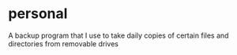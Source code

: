 # personal
A backup program that I use to take daily copies of certain files and directories from removable drives
